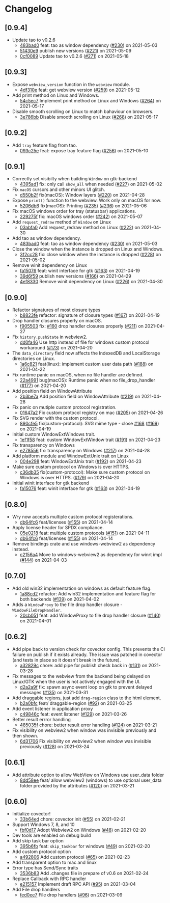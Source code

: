 # Changelog

## \[0.9.4]

- Update tao to v0.2.6
  - [483bad0](https://github.com/tauri-apps/wry/commit/483bad0fc7e7564500f7183547c15604fa387258) feat: tao as window dependency ([#230](https://github.com/tauri-apps/wry/pull/230)) on 2021-05-03
  - [51430e9](https://github.com/tauri-apps/wry/commit/51430e97dfb6589c5ff71e5078438be67293d044) publish new versions ([#221](https://github.com/tauri-apps/wry/pull/221)) on 2021-05-09
  - [0cf0089](https://github.com/tauri-apps/wry/commit/0cf0089b6d49aa9e1a8c791ec8883fce48a0dfd1) Update tao to v0.2.6 ([#271](https://github.com/tauri-apps/wry/pull/271)) on 2021-05-18

## \[0.9.3]

- Expose `webview_version` function in the `webview` module.
  - [4df310e](https://github.com/tauri-apps/wry/commit/4df310e6bb508854ffc17ec915b3d0ab7c11f03d) feat: get webview version ([#259](https://github.com/tauri-apps/wry/pull/259)) on 2021-05-12
- Add print method on Linux and Windows.
  - [54c5ec7](https://github.com/tauri-apps/wry/commit/54c5ec7ae6166da5ce670ccd2ceaa108233bb845) Implement print method on Linux and Windows ([#264](https://github.com/tauri-apps/wry/pull/264)) on 2021-05-17
- Disable smooth scrolling on Linux to match bahaviour on browsers.
  - [3e786bb](https://github.com/tauri-apps/wry/commit/3e786bb28793e939c00ebf0c6758d4f6cf4d3b28) Disable smooth scrolling on Linux ([#268](https://github.com/tauri-apps/wry/pull/268)) on 2021-05-17

## \[0.9.2]

- Add `tray` feature flag from tao.
  - [093c25e](https://github.com/tauri-apps/wry/commit/093c25ee68d51849b95a1a3b9341e5ad6021cecf) feat: expose tray feature flag ([#256](https://github.com/tauri-apps/wry/pull/256)) on 2021-05-10

## \[0.9.1]

- Correctly set visibilty when building `Window` on gtk-backend
  - [4395ad1](https://github.com/tauri-apps/wry/commit/4395ad147b799e67f9802c499346d0ad53554317) fix: only call `show_all` when needed ([#227](https://github.com/tauri-apps/wry/pull/227)) on 2021-05-02
- Fix `macOS` cursors and other minors UI glitch.
  - [d550b2f](https://github.com/tauri-apps/wry/commit/d550b2f0a1c708747537e3a5e6d880fea00e651d) fix(macOS): Window layers ([#220](https://github.com/tauri-apps/wry/pull/220)) on 2021-04-28
- Expose `print()` function to the webview. Work only on macOS for now.
  - [5206db6](https://github.com/tauri-apps/wry/commit/5206db6ca599fe0e146d72b04c908330e3045838) fix(macOS): Printing ([#235](https://github.com/tauri-apps/wry/pull/235)) ([#236](https://github.com/tauri-apps/wry/pull/236)) on 2021-05-06
- Fix macOS windows order for tray (statusbar) applications.
  - [229275f](https://github.com/tauri-apps/wry/commit/229275f106371d79800e0ca1cbc7b6c1827bc2ac) fix: macOS windows order ([#242](https://github.com/tauri-apps/wry/pull/242)) on 2021-05-07
- Add `request_redraw` method of `Window` on Linux
  - [03abfa0](https://github.com/tauri-apps/wry/commit/03abfa06019a78a182c7cd29dc63bf3d9df10e44) Add request_redraw method on Linux ([#222](https://github.com/tauri-apps/wry/pull/222)) on 2021-04-30
- Add tao as window dependency.
  - [483bad0](https://github.com/tauri-apps/wry/commit/483bad0fc7e7564500f7183547c15604fa387258) feat: tao as window dependency ([#230](https://github.com/tauri-apps/wry/pull/230)) on 2021-05-03
- Close the window when the instance is dropped on Linux and Windows.
  - [3f2cc28](https://github.com/tauri-apps/wry/commit/3f2cc28b4fbfcf54c97000a6541e9356440838e8) fix: close window when the instance is dropped ([#228](https://github.com/tauri-apps/wry/pull/228)) on 2021-05-02
- Remove winit dependency on Linux
  - [fa15076](https://github.com/tauri-apps/wry/commit/fa15076207d9e678db4149210aba929044d0ff45) feat: winit interface for gtk ([#163](https://github.com/tauri-apps/wry/pull/163)) on 2021-04-19
  - [39d6f59](https://github.com/tauri-apps/wry/commit/39d6f595d81c857e92aef31cc2559b402e64edd3) publish new versions ([#166](https://github.com/tauri-apps/wry/pull/166)) on 2021-04-29
  - [4ef8330](https://github.com/tauri-apps/wry/commit/4ef8330d856e07d34bf86d1f2903c82c37042556) Remove winit dependency on Linux ([#226](https://github.com/tauri-apps/wry/pull/226)) on 2021-04-30

## \[0.9.0]

- Refactor signatures of most closure types
  - [b8823fe](https://github.com/tauri-apps/wry/commit/b8823fe14ee5f95d07cd2cb1f9f673b964c9dc83) refactor: signature of closure types ([#167](https://github.com/tauri-apps/wry/pull/167)) on 2021-04-19
- Drop handler closures properly on macOS.
  - [f905503](https://github.com/tauri-apps/wry/commit/f905503c4a010ed4219c6ad36d14c0dbf0b6e122) fix: [#160](https://github.com/tauri-apps/wry/pull/160) drop handler closures properly ([#211](https://github.com/tauri-apps/wry/pull/211)) on 2021-04-27
- Fix `history.pushState` in webview2.
  - [dd0fa46](https://github.com/tauri-apps/wry/commit/dd0fa46494c1ab8536bcc7ea1dd16341b12856b4) Use http instead of file for windows custom protocol workaround ([#173](https://github.com/tauri-apps/wry/pull/173)) on 2021-04-20
- The `data_directory` field now affects the IndexedDB and LocalStorage directories on Linux.
  - [1a6c821](https://github.com/tauri-apps/wry/commit/1a6c8216ee6865ca14025c229b37342496b38f26) feat(linux): implement custom user data path ([#188](https://github.com/tauri-apps/wry/pull/188)) on 2021-04-22
- Fix runtime panic on macOS, when no file handler are defined.
  - [22a4991](https://github.com/tauri-apps/wry/commit/22a4991aa8ca7c75aa52150a90379c40bcc34d07) bug(macOS): Runtime panic when no file_drop_handler ([#177](https://github.com/tauri-apps/wry/pull/177)) on 2021-04-20
- Add position field on WindowAttribute
  - [2b3be7a](https://github.com/tauri-apps/wry/commit/2b3be7a4db2cbc1612c7105cb698c1f21a05da77) Add position field on WindowAttribute ([#219](https://github.com/tauri-apps/wry/pull/219)) on 2021-04-28
- Fix panic on mutiple custom protocol registration.
  - [01647a2](https://github.com/tauri-apps/wry/commit/01647a2a5b769bc192754c2d3806a55112d58d33) Fix custom protocol registry on mac ([#205](https://github.com/tauri-apps/wry/pull/205)) on 2021-04-26
- Fix SVG render with the custom protocol.
  - [890cfe5](https://github.com/tauri-apps/wry/commit/890cfe527996c181d643c9f8e5fc3e79ff0841a0) fix(custom-protocol): SVG mime type - close [#168](https://github.com/tauri-apps/wry/pull/168) ([#169](https://github.com/tauri-apps/wry/pull/169)) on 2021-04-19
- Initial custom WindowExtWindows trait.
  - [1ef1f58](https://github.com/tauri-apps/wry/commit/1ef1f58efb6afa6c6b9eda3a43ee83fc79c3b78e) feat: custom WindowExtWindow trait ([#191](https://github.com/tauri-apps/wry/pull/191)) on 2021-04-23
- Fix transparency on Windows
  - [e278556](https://github.com/tauri-apps/wry/commit/e2785566c69d43f003896b7b5da79b29d2966c13) fix: transparency on Windows  ([#217](https://github.com/tauri-apps/wry/pull/217)) on 2021-04-28
- Add platform module and WindowExtUnix trait on Linux
  - [004e298](https://github.com/tauri-apps/wry/commit/004e298e0198e6576a11e6e84fdf6b7c2f66b6ae) feat: WindowExtUnix trait ([#192](https://github.com/tauri-apps/wry/pull/192)) on 2021-04-23
- Make sure custom protocol on Windows is over HTTPS.
  - [c36db35](https://github.com/tauri-apps/wry/commit/c36db35b2b8704eb36bc341cd99abac01abfab87) fix(custom-protocol): Make sure custom protocol on Windows is over HTTPS. ([#179](https://github.com/tauri-apps/wry/pull/179)) on 2021-04-20
- Initial winit interface for gtk backend
  - [fa15076](https://github.com/tauri-apps/wry/commit/fa15076207d9e678db4149210aba929044d0ff45) feat: winit interface for gtk ([#163](https://github.com/tauri-apps/wry/pull/163)) on 2021-04-19

## \[0.8.0]

- Wry now accepts multiple custom protocol registerations.
  - [db64fc6](https://github.com/tauri-apps/wry/commit/db64fc69c48a728184fcef001688b94f0294edab) feat/licenses ([#155](https://github.com/tauri-apps/wry/pull/155)) on 2021-04-14
- Apply license header for SPDX compliance.
  - [05e0218](https://github.com/tauri-apps/wry/commit/05e02180c9fe929d3e691185df44257654546935) feat: multiple custom protocols ([#151](https://github.com/tauri-apps/wry/pull/151)) on 2021-04-11
  - [db64fc6](https://github.com/tauri-apps/wry/commit/db64fc69c48a728184fcef001688b94f0294edab) feat/licenses ([#155](https://github.com/tauri-apps/wry/pull/155)) on 2021-04-14
- Remove bindings crate and use windows-webview2 as dependency instead.
  - [c2156a4](https://github.com/tauri-apps/wry/commit/c2156a45d7fbfead956b6d03b2594962e3455e6d) Move to windows-webview2 as dependency for winrt impl ([#144](https://github.com/tauri-apps/wry/pull/144)) on 2021-04-03

## \[0.7.0]

- Add old win32 implementation on windows as default feature flag.
  - [1a88cd2](https://github.com/tauri-apps/wry/commit/1a88cd267f2a29c1dd35d7197250972718081847) refactor: Add win32 implementation and feature flag for both backends ([#139](https://github.com/tauri-apps/wry/pull/139)) on 2021-04-02
- Adds a `WindowProxy` to the file drop handler closure - `WindowFileDropHandler`.
  - [20cb051](https://github.com/tauri-apps/wry/commit/20cb051aba28009c70dad838b2a9b1575cb5363a) feat: add WindowProxy to file drop handler closure ([#140](https://github.com/tauri-apps/wry/pull/140)) on 2021-04-01

## \[0.6.2]

- Add pipe back to version check for covector config. This prevents the CI failure on publish if it exists already. The issue was patched in covector (and tests in place so it doesn't break in the future).
  - [a32829c](https://github.com/tauri-apps/wry/commit/a32829c527f02b228fa1da45e9710941c5415bfc) chore: add pipe for publish check back in ([#131](https://github.com/tauri-apps/wry/pull/131)) on 2021-03-28
- Fix messages to the webview from the backend being delayed on Linux/GTK when the user is not actively engaged with the UI.
  - [d2a2a9f](https://github.com/tauri-apps/wry/commit/d2a2a9f473d2588b27a95bf627d125caea1b979d) fix: spawn async event loop on gtk to prevent delayed messages ([#135](https://github.com/tauri-apps/wry/pull/135)) on 2021-03-31
- Add draggable regions, just add `drag-region` class to the html element.
  - [b2a0bfc](https://github.com/tauri-apps/wry/commit/b2a0bfc289786d0a23dac0c8d9543771e70e3427) feat/ draggable-region ([#92](https://github.com/tauri-apps/wry/pull/92)) on 2021-03-25
- Add event listener in application proxy
  - [c49846c](https://github.com/tauri-apps/wry/commit/c49846cfc41bb548a685edeac5f8036501f7dcec) feat: event listener ([#129](https://github.com/tauri-apps/wry/pull/129)) on 2021-03-26
- Better result errror handling
  - [485035f](https://github.com/tauri-apps/wry/commit/485035f17d28560966b07b512935821814f0e951) chore: better result error handling ([#124](https://github.com/tauri-apps/wry/pull/124)) on 2021-03-21
- Fix visibility on webview2 when window was invisible previously and then shown.
  - [6d31706](https://github.com/tauri-apps/wry/commit/6d31706a6bff43e9b28100675cf8fc12f29db248) Fix visibility on webview2 when window was invisible previously ([#128](https://github.com/tauri-apps/wry/pull/128)) on 2021-03-24

## \[0.6.1]

- Add attribute option to allow WebView on Windows use user_data folder
  - [8dd58ee](https://github.com/tauri-apps/wry/commit/8dd58eec77d4c89491b1af427d06c4ee6cfa8e58) feat/ allow webview2 (windows) to use optional user_data folder provided by the attributes ([#120](https://github.com/tauri-apps/wry/pull/120)) on 2021-03-21

## \[0.6.0]

- Initialize covector!
  - [33b64ed](https://github.com/tauri-apps/wry/commit/33b64ed5c208b778d03dbb5f3f2808bb417c9f52) chore: covector init ([#55](https://github.com/tauri-apps/wry/pull/55)) on 2021-02-21
- Support Windows 7, 8, and 10
  - [fbf0d17](https://github.com/tauri-apps/wry/commit/fbf0d17164da455400aaa44104c3925eded09393) Adopt Webview2 on Windows ([#48](https://github.com/tauri-apps/wry/pull/48)) on 2021-02-20
- Dev tools are enabled on debug build
- Add skip task bar option
  - [395b6fb](https://github.com/tauri-apps/wry/commit/395b6fbcd66f6cbd0457cb609bea4afe734fadd4) feat: `skip_taskbar` for windows ([#49](https://github.com/tauri-apps/wry/pull/49)) on 2021-02-20
- Add custom protocol option
  - [a492806](https://github.com/tauri-apps/wry/commit/7a492806d716a30abe15a2104b64152c1ca370bb) Add custom protocol ([#65](https://github.com/tauri-apps/wry/pull/65)) on 2021-02-23
- Add transparent option to mac and linux
- Error type has Send/Sync traits
  - [3536b83](https://github.com/tauri-apps/wry/commit/3536b831ec30ee7436616ba4b262bbdd1e6279c8) Add .changes file in prepare of v0.6 on 2021-02-24
- Replace Callback with RPC handler
  - [e215157](https://github.com/tauri-apps/wry/commit/e215157146f0eab8ee6beab0628b036c68eea108) Implement draft RPC API ([#95](https://github.com/tauri-apps/wry/pull/95)) on 2021-03-04
- Add File drop handlers
  - [fed0ee7](https://github.com/tauri-apps/wry/commit/fed0ee772100ad19a344a85266618c7bcf7cb649) File drop handlers ([#96](https://github.com/tauri-apps/wry/pull/96)) on 2021-03-09
